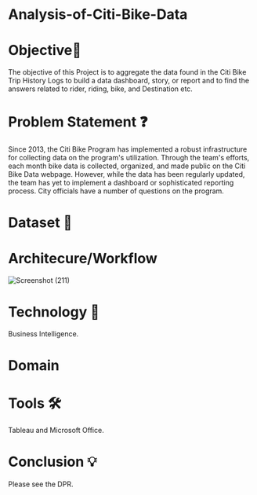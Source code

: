 # Analysis-of-Citi-Bike-Data
# Objective🎯
The objective of this Project is to aggregate the data found in the Citi Bike Trip History Logs to build a data dashboard, story, or report and to find the answers related to rider, riding, bike, and Destination etc.
# Problem Statement ❓
Since 2013, the Citi Bike Program has implemented a robust infrastructure for collecting data on the program's utilization. Through the team's efforts, each month bike data is collected, organized, and made public on the Citi Bike Data webpage.
However, while the data has been regularly updated, the team has yet to implement a dashboard or sophisticated reporting process. City officials have a number of questions on the program.
# Dataset 📀

# Architecure/Workflow
![Screenshot (211)](https://user-images.githubusercontent.com/72399132/163096949-0e21991e-221c-458e-85f0-407b436086cb.png)

# Technology 👩‍
Business Intelligence.
# Domain

# Tools 🛠
Tableau and Microsoft Office.
# Conclusion 💡
Please see the DPR.


